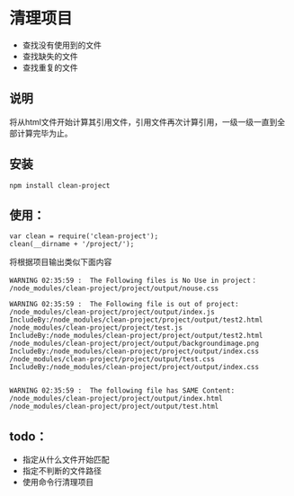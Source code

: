 # 清理项目
* 查找没有使用到的文件
* 查找缺失的文件
* 查找重复的文件

## 说明
  将从html文件开始计算其引用文件，引用文件再次计算引用，一级一级一直到全部计算完毕为止。

## 安装
```
npm install clean-project
```

## 使用：
```
var clean = require('clean-project');
clean(__dirname + '/project/');
```
将根据项目输出类似下面内容
```
WARNING 02:35:59 :  The Following files is No Use in project： 
/node_modules/clean-project/project/output/nouse.css

WARNING 02:35:59 :  The Following file is out of project: 
/node_modules/clean-project/project/output/index.js  IncludeBy:/node_modules/clean-project/project/output/test2.html
/node_modules/clean-project/project/test.js  IncludeBy:/node_modules/clean-project/project/output/test2.html
/node_modules/clean-project/project/output/backgroundimage.png  IncludeBy:/node_modules/clean-project/project/output/index.css
/node_modules/clean-project/project/output/test.css  IncludeBy:/node_modules/clean-project/project/output/index.css


WARNING 02:35:59 :  The following file has SAME Content: 
/node_modules/clean-project/project/output/index.html
/node_modules/clean-project/project/output/test.html

```



## todo：
* 指定从什么文件开始匹配
* 指定不判断的文件路径
* 使用命令行清理项目